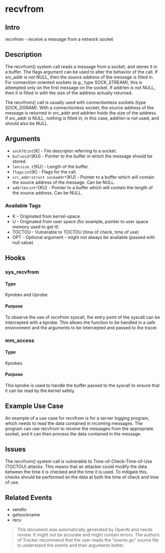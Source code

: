 
# recvfrom

## Intro
recvfrom - receive a message from a network socket

## Description
The recvfrom() system call reads a message from a socket, and stores it in a buffer. The flags argument can be used to alter the behavior of the call. If src_addr is not NULL, then the source address of the message is filled in. For connection-oriented sockets (e.g., type SOCK_STREAM), this is attempted only on the first message on the socket. If addrlen is not NULL, then it is filled in with the size of the address actually returned.

The recvfrom() call is usually used with connectionless sockets (type SOCK_DGRAM). With a connectionless socket, the source address of the message is returned in src_addr and addrlen holds the size of the address. If src_addr is NULL, nothing is filled in; in this case, addrlen is not used, and should also be NULL.

## Arguments
* `sockfd`:`int`[K] - File descriptor referring to a socket.
* `buf`:`void*`[KU] - Pointer to the buffer in which the message should be stored.
* `len`:`size_t`[KU] - Length of the buffer.
* `flags`:`int`[K] - Flags for the call.
* `src_addr`:`struct sockaddr*`[KU] - Pointer to a buffer which will contain the source address of the message. Can be NULL.
* `addrlen`:`int*`[KU] - Pointer to a buffer which will contain the length of the source address. Can be NULL.

### Available Tags
* K - Originated from kernel-space.
* U - Originated from user space (for example, pointer to user space memory used to get it)
* TOCTOU - Vulnerable to TOCTOU (time of check, time of use)
* OPT - Optional argument - might not always be available (passed with null value)

## Hooks
### sys_recvfrom
#### Type
Kprobes and Uprobe
#### Purpose
To observe the use of recvfrom syscall, the entry point of the syscall can be intercepted with a kprobe. This allows the function to be handled in a safe environment and the arguments to be intercepted and passed to the tracer.

### mm_access
#### Type
Kprobes
#### Purpose
This kprobe is used to handle the buffer passed to the syscall to ensure that it can be read by the kernel safely.

## Example Use Case
An example of a use case for recvfrom is for a server logging program, which needs to read the data contained in incoming messages. The program can use recvfrom to receive the messages from the appropriate socket, and it can then process the data contained in the message.

## Issues
The recvfrom() system call is vulnerable to Time-of-Check-Time-of-Use (TOCTOU) attacks. This means that an attacker could modify the data between the time it is checked and the time it is used. To mitigate this, checks should be performed on the data at both the time of check and time of use.

## Related Events
* sendto
* getsockname
* recv

> This document was automatically generated by OpenAI and needs review. It might
> not be accurate and might contain errors. The authors of Tracker recommend that
> the user reads the "events.go" source file to understand the events and their
> arguments better.
